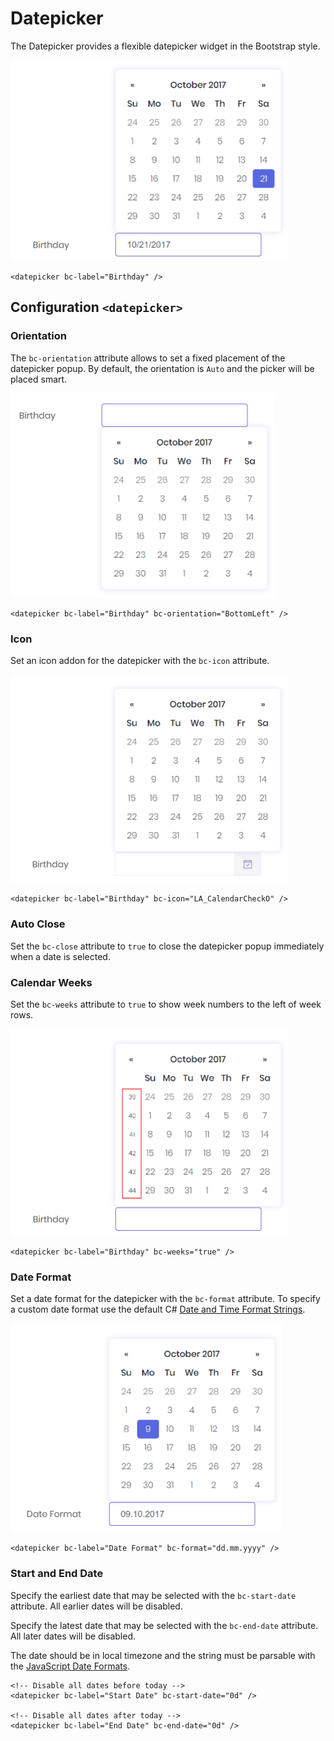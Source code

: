 # Datepicker

The Datepicker provides a flexible datepicker widget in the Bootstrap style.

<img class="img-shadow img-responsive center-block" src="https://raw.githubusercontent.com/brecons/metronic-tag-helper/master/docs/images/datepicker_01.png" width="445" alt="Mecons Datepicker">

```markup
<datepicker bc-label="Birthday" />
```

## Configuration `<datepicker>`

### Orientation

The `bc-orientation` attribute allows to set a fixed placement of the datepicker popup. By default, the orientation is `Auto` and the picker will be placed smart.

<img class="img-shadow img-responsive center-block" src="https://raw.githubusercontent.com/brecons/metronic-tag-helper/master/docs/images/datepicker_02.png" width="423" alt="Datepicker Orientation">

```markup
<datepicker bc-label="Birthday" bc-orientation="BottomLeft" />
```

### Icon

Set an icon addon for the datepicker with the `bc-icon` attribute.

<img class="img-shadow img-responsive center-block" src="https://raw.githubusercontent.com/brecons/metronic-tag-helper/master/docs/images/datepicker_03.png" width="445" alt="Datepicker Icon Trigger">

```markup
<datepicker bc-label="Birthday" bc-icon="LA_CalendarCheckO" />
```

### Auto Close

Set the `bc-close` attribute to `true` to close the datepicker popup immediately when a date is selected.

### Calendar Weeks

Set the `bc-weeks` attribute to `true` to show week numbers to the left of week rows.

<img class="img-shadow img-responsive center-block" src="https://raw.githubusercontent.com/brecons/metronic-tag-helper/master/docs/images/datepicker_04.png" width="445" alt="Datepicker Calendar Weeks">

```markup
<datepicker bc-label="Birthday" bc-weeks="true" />
```

### Date Format

Set a date format for the datepicker with the `bc-format` attribute. To specify a custom date format use the default C# [Date and Time Format Strings](https://docs.microsoft.com/en-us/dotnet/standard/base-types/custom-date-and-time-format-strings).

<img class="img-shadow img-responsive center-block" src="https://raw.githubusercontent.com/brecons/metronic-tag-helper/master/docs/images/datepicker_05.png" width="434" alt="Datepicker Date Format">

```markup
<datepicker bc-label="Date Format" bc-format="dd.mm.yyyy" />
```

### Start and End Date

Specify the earliest date that may be selected with the `bc-start-date` attribute. All earlier dates will be disabled.

Specify the latest date that may be selected with the `bc-end-date` attribute. All later dates will be disabled.

The date should be in local timezone and the string must be parsable with the [JavaScript Date Formats](https://www.w3schools.com/js/js_date_formats.asp).

```markup
<!-- Disable all dates before today -->
<datepicker bc-label="Start Date" bc-start-date="0d" />

<!-- Disable all dates after today -->
<datepicker bc-label="End Date" bc-end-date="0d" />
```